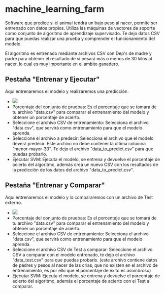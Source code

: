 # machine_learning_farm
Software que predice si el animal tendrá un bajo peso al nacer, permite ser entrenado con datos propios.
Utiliza las máquinas de vectores de soporte como conjunto de algoritmo de aprendizaje supervisado. 
Te dejo datos CSV para que puedas realizar una prueba y comprender el funcionamiento del modelo. 

El algoritmo es entrenado mediante archivos CSV con Dep's de madre y padre para obtener el resultado de si pesará más o menos de 30 kilos al nacer, 
lo cual es muy importante en el ambito ganadero.

## Pestaña "Entrenar y Ejecutar"
Aquí entrenaremos el modelo y realizaremos una predicción. 
-  ![](https://i.imgur.com/kiBgHW0.png)
-  Porcentaje del conjunto de pruebas: Es el porcentaje que se tomará de tu archivo "data.csv" para comparar el entrenamiento del modelo y obtener un porcentaje de acierto.
-  Seleccione el archivo CSV de entrenamiento: Selecciona el archivo "data.csv", que servirá como entrenamiento para que el modelo aprenda.
-  Seleccione el archivo a predecir: Selecciona el archivo que el modelo deverá predecir. Este archivo no debe contener la última columna "menor-mayor-30". Te dejo el archivo "data_to_predict.csv" para que puedas probarlo. 
-  Ejecutar SVM: Ejecuta el modelo, se entrena y devuelve el porcentaje de acierto del algoritmo, además crea un nuevo CSV con los resultados de la predicción de los datos del archivo "data_to_predict.csv".

## Pestaña "Entrenar y Comparar"
Aquí entrenaremos el modelo y lo compararemos con un archivo de Test externo. 
-  ![](https://i.imgur.com/hvi9kdg.png)
-  Porcentaje del conjunto de pruebas: Es el porcentaje que se tomará de tu archivo "data.csv" para comparar el entrenamiento del modelo y obtener un porcentaje de acierto.
-  Seleccione el archivo CSV de entrenamiento: Selecciona el archivo "data.csv", que servirá como entrenamiento para que el modelo aprenda.
-  Seleccione el archivo CSV de Test a comparar: Seleccione el archivo CSV a comparar con el modelo entrenado, te dejo el archivo "data_test.csv" para que puedas probarlo. (este archivo contiene datos de padres y pesos al nacer de las crias, que no existen en el archivo de entrenamiento, es por ello que el porcentaje de éxito es asombroso)
-  Ejecutar SVM: Ejecuta el modelo, se entrena y devuelve el porcentaje de acierto del algoritmo, además el porcentaje de acierto con el Test a comparar.

  
